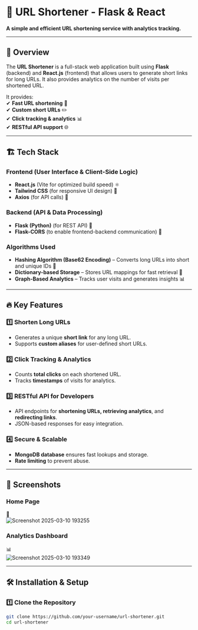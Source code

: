 # 🔗 URL Shortener - Flask & React

**A simple and efficient URL shortening service with analytics tracking.**  

---

## 🚀 **Overview**  
The **URL Shortener** is a full-stack web application built using **Flask** (backend) and **React.js** (frontend) that allows users to generate short links for long URLs. It also provides analytics on the number of visits per shortened URL.

It provides:  
✔ **Fast URL shortening** 🔗  
✔ **Custom short URLs** ✏️  
✔ **Click tracking & analytics** 📊  
✔ **RESTful API support** 🌐  

---

## 🏗 **Tech Stack**  

### **Frontend (User Interface & Client-Side Logic)**  
- **React.js** (Vite for optimized build speed) ⚛️  
- **Tailwind CSS** (for responsive UI design) 🎨  
- **Axios** (for API calls) 🔄  

### **Backend (API & Data Processing)**  
- **Flask (Python)** (for REST API) 🐍  
- **Flask-CORS** (to enable frontend-backend communication) 🔗  

### **Algorithms Used**  
- **Hashing Algorithm (Base62 Encoding)** – Converts long URLs into short and unique IDs 🔑  
- **Dictionary-based Storage** – Stores URL mappings for fast retrieval 📂  
- **Graph-Based Analytics** – Tracks user visits and generates insights 📊  

---

## 🔥 **Key Features**  

### **1️⃣ Shorten Long URLs**  
- Generates a unique **short link** for any long URL.  
- Supports **custom aliases** for user-defined short URLs.  

### **2️⃣ Click Tracking & Analytics**  
- Counts **total clicks** on each shortened URL.  
- Tracks **timestamps** of visits for analytics.  

### **3️⃣ RESTful API for Developers**  
- API endpoints for **shortening URLs, retrieving analytics**, and **redirecting links**.  
- JSON-based responses for easy integration.  

### **4️⃣ Secure & Scalable**  
- **MongoDB database** ensures fast lookups and storage.  
- **Rate limiting** to prevent abuse.  

---

## 📸 **Screenshots**  

### **Home Page**  
🚀  
![Screenshot 2025-03-10 193255](https://github.com/user-attachments/assets/791233b0-c9ce-4937-a28b-d9f23093e127)
 

### **Analytics Dashboard**  
📊  
![Screenshot 2025-03-10 193349](https://github.com/user-attachments/assets/a0ee648a-871e-46f6-873b-4b8d6dba01a9)


---

## 🛠 **Installation & Setup**  

### **1️⃣ Clone the Repository**  
```bash
git clone https://github.com/your-username/url-shortener.git
cd url-shortener
